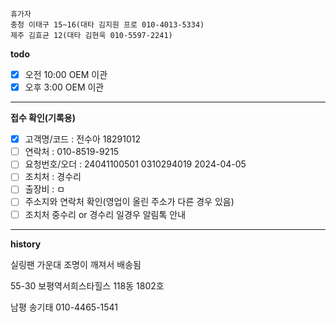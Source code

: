 ```
휴가자
충청 이태구 15~16(대타 김지원 프로 010-4013-5334)
제주 김효균 12(대타 김현욱 010-5597-2241)
```

**todo**
- [x] 오전 10:00 OEM 이관 
- [x] 오후 3:00 OEM 이관 
---
**접수 확인(기록용)**
- [x] 고객명/코드 : 전수아 18291012
- [ ] 연락처 : 010-8519-9215
- [ ] 요청번호/오더 : 24041100501 0310294019 2024-04-05
- [ ] 조치처 : 경수리
- [ ] 출장비 : ㅁ
- [ ] 주소지와 연락처 확인(영업이 올린 주소가 다른 경우 있음)
- [ ] 조치처 중수리 or 경수리 일경우 알림톡 안내
---
**history**

실링팬 가운대 조명이 깨져서 배송됨

55-30 보평역서희스타힐스 118동 1802호

남평 송기태 010-4465-1541

